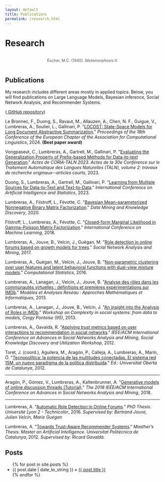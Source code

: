 ```yaml
---
layout: default
title: Publications
permalink: /research.html
---
```


# Research
<div style="text-align: center;">
    <figure style="display: inline-block;">
        <img src="{{site.baseurl}}/assets/img/metamorphose-2-2.jpg" alt="" style="max-width: 100%;" />
        <figcaption style="text-align: left; font-size: 0.9em; color: #555;">Escher, M.C. (1940). <i>Metamorphosis II.</i></figcaption>
    </figure>
</div>

<h2 class="section">Publications</h2>
My research includes different areas mostly in applied topics. Below, you will find publications on Large Language Models, Bayesian inference, Social Network Analysis, and Recommender Systems.
<p>
<div class="center-email">
(<a href="https://github.com/alumbreras?tab=repositories"><i class="fab fa-github fa-lg fa-fw"></i> GitHub repository</a>)
</div>
</p>

Le Bronnec, F., Duong, S., Ravaut, M., Allauzen, A., Chen, N. F., Guigue, V., Lumbreras, A., Soulier, L., Gallinari, P. "[LOCOST: State-Space Models for Long Document Abstractive Summarization](https://example.com/locost-pdf)." *Proceedings of the 18th Conference of the European Chapter of the Association for Computational Linguistics*, 2024. **(Best paper award)**[<i class="fas fa-file-pdf fa-lg fa-fw"></i>](https://example.com/locost-pdf) <i class="fab fa-github fa-lg fa-fw"></i> <i class="fab fa-slideshare fa-lg fa-fw"></i>

Vongpaseut, C., Lumbreras, A., Gartrell, M., Gallinari, P. "[Evaluating the Generalization Property of Prefix-based Methods for Data-to-text Generation](https://example.com/prefix-based-pdf)." *Actes de CORIA-TALN 2023. Actes de la 30e Conférence sur le Traitement Automatique des Langues Naturelles (TALN), volume 2: travaux de recherche originaux--articles courts*, 2023. [<i class="fas fa-file-pdf fa-lg fa-fw"></i>](https://example.com/prefix-based-pdf) <i class="fab fa-github fa-lg fa-fw"></i> <i class="fab fa-slideshare fa-lg fa-fw"></i>

Duong, S., Lumbreras, A., Gartrell, M., Gallinari, P. "[Learning from Multiple Sources for Data-to-Text and Text-to-Data](https://example.com/multiple-sources-pdf)." *International Conference on Artificial Intelligence and Statistics*, 2023. [<i class="fas fa-file-pdf fa-lg fa-fw"></i>](https://example.com/multiple-sources-pdf) <i class="fab fa-github fa-lg fa-fw"></i> <i class="fab fa-slideshare fa-lg fa-fw"></i>

Lumbreras, A., Filstroff, L., Févotte, C. "[Bayesian Mean-parameterized Nonnegative Binary Matrix Factorization](https://link.springer.com/article/10.1007/s10618-020-00712-w)." *Data Mining and Knowledge Discovery*, 2020. [<i class="fas fa-file-pdf fa-lg fa-fw"></i>](https://arxiv.org/abs/1812.06866) <i class="fab fa-github fa-lg fa-fw"></i> <i class="fab fa-slideshare fa-lg fa-fw"></i>

Filstroff, L., Lumbreras, A., Févotte, C. "[Closed-form Marginal Likelihood in Gamma-Poisson Matrix Factorization](http://proceedings.mlr.press/v80/filstroff18a/filstroff18a.pdf)." *International Conference on Machine Learning*, 2018. [<i class="fas fa-file-pdf fa-lg fa-fw"></i>](http://proceedings.mlr.press/v80/filstroff18a/filstroff18a.pdf) <i class="fab fa-github fa-lg fa-fw"></i> <i class="fab fa-slideshare fa-lg fa-fw"></i>

Lumbreras, A., Jouve, B., Velcin, J., Guégan, M. "[Role detection in online forums based on growth models for trees](https://www.springer.com/computer/database+management+%26+information+retrieval/journal/13278)." *Social Network Analysis and Mining*, 2017. [<i class="fas fa-file-pdf fa-lg fa-fw"></i>](https://www.springer.com/computer/database+management+%26+information+retrieval/journal/13278) <i class="fab fa-github fa-lg fa-fw"></i> <i class="fab fa-slideshare fa-lg fa-fw"></i>

Lumbreras, A., Guégan, M., Velcin, J., Jouve, B. "[Non-parametric clustering over user features and latent behavioral functions with dual-view mixture models](http://link.springer.com/article/10.1007/s00180-016-0668-0)." *Computational Statistics*, 2016. [<i class="fas fa-file-pdf fa-lg fa-fw"></i>]({{site.baseurl}}/assets/files/Lumbreras_et_al_2017_CompStats.pdf) [<i class="fab fa-github fa-lg fa-fw"></i>](https://github.com/alumbreras/Dual-DPGMM) <i class="fab fa-slideshare fa-lg fa-fw"></i>

Lumbreras, A., Lanagan, J., Velcin, J., Jouve, B. "[Analyse des rôles dans les communautés virtuelles : définitions et premières expérimentations sur IMDb](http://arxiv.org/ftp/arxiv/papers/1309/1309.7187.pdf)." *Modèles et Analyses Réseau : Approches Mathématiques et Informatiques*, 2013. [<i class="fas fa-file-pdf fa-lg fa-fw"></i>](http://arxiv.org/ftp/arxiv/papers/1309/1309.7187.pdf) <i class="fab fa-github fa-lg fa-fw"></i> <i class="fab fa-slideshare fa-lg fa-fw"></i>

Lumbreras, A., Lanagan, J., Jouve, B., Velcin, J. "[An insight into the Analysis of Roles in IMDb](http://complexity-in-social-systems.u-cergy.fr/?page_id=326)." *Workshop on Complexity in social systems: from data to models, Cergy Pontoise (95)*, 2013. [<i class="fas fa-file-pdf fa-lg fa-fw"></i>]({{site.baseurl}}/assets/files/Lumbreras_et_al_2013_1.pdf) <i class="fab fa-github fa-lg fa-fw"></i> [<i class="fab fa-slideshare fa-lg fa-fw"></i>]({{site.baseurl}}/assets/files/Lumbreras_et_al_2013_1_slides.pdf)

Lumbreras, A., Gavaldà, R. "[Applying trust metrics based on user interactions to recommendation in social networks](http://ieeexplore.ieee.org/document/6425600/)." *IEEE/ACM International Conference on Advances in Social Networks Analysis and Mining, Social Knowledge Discovery and Utilization Workshop*, 2012. [<i class="fas fa-file-pdf fa-lg fa-fw"></i>]({{site.baseurl}}/assets/files/Lumbreras_Gavalda_ASONAM_2012_extversion.pdf) [<i class="fab fa-github fa-lg fa-fw"></i>](https://bitbucket.org/alumbreras/trust-aware-recommender-system-for-tweets/) <i class="fab fa-slideshare fa-lg fa-fw"></i>

Toret, J. (coord.), Aguilera, M., Aragón, P., Calleja, A., Lumbreras, A., Marín, Ó. "[Tecnopolítica: la potencia de las multitudes conectadas. El sistema red 15M, un nuevo paradigma de la política distribuida](http://tecnopolitica.net/sites/default/files/1878-5799-3-PB%20%282%29.pdf)." *Ed.: Universitat Oberta de Catalunya*, 2012. [<i class="fas fa-file-pdf fa-lg fa-fw"></i>](http://tecnopolitica.net/sites/default/files/1878-5799-3-PB%20%282%29.pdf) <i class="fab fa-github fa-lg fa-fw"></i> <i class="fab fa-slideshare fa-lg fa-fw"></i>

-----

Aragón, P., Gómez, V., Lumbreras, A., Kaltenbrunner, A. "[Generative models of online discussion threads (Tutorial)](https://www.upf.edu/web/ai-ml/tutorial-asonam-2018)." *The 2018 IEEE/ACM International Conference on Advances in Social Networks Analysis and Mining*, 2018. [<i class="fas fa-file-pdf fa-lg fa-fw"></i>](https://www.upf.edu/web/ai-ml/tutorial-asonam-2018) <i class="fab fa-github fa-lg fa-fw"></i> [<i class="fab fa-slideshare fa-lg fa-fw"></i>](https://docs.google.com/presentation/d/1sHfJJKMrBTjN05J5qPf6LP6CqF5vwUX6kq0P7LCobmU/edit)

-----

Lumbreras, A. "[Automatic Role Detection in Online Forums](https://tel.archives-ouvertes.fr/tel-01439342/)." *PhD Thesis. Université Lyon 2 - Technicolor*, 2016. *Supervised by: Bertrand Jouve, Julien Velcin, Marie Guégan* [<i class="fas fa-file-pdf fa-lg fa-fw"></i>](https://tel.archives-ouvertes.fr/tel-01439342/) <i class="fab fa-github fa-lg fa-fw"></i> [<i class="fab fa-slideshare fa-lg fa-fw"></i>]({{site.url}}/files/PhD_soutenance.pdf)

Lumbreras, A. "[Towards Trust-Aware Recommender Systems](https://bitbucket.org/alumbreras/trust-aware-recommender-system-for-tweets)." *Masther’s Thesis. Master on Artificial Intelligence. Universitat Politècnica de Catalunya*, 2012. *Supervised by: Ricard Gavaldà.* [<i class="fas fa-file-pdf fa-lg fa-fw"></i>]({{site.baseurl}}/assets/files/Lumbreras_MasterThesis.pdf) [<i class="fab fa-github fa-lg fa-fw"></i>](https://bitbucket.org/alumbreras/trust-aware-recommender-system-for-tweets) [<i class="fab fa-slideshare fa-lg fa-fw"></i>](http://www.slideshare.net/anarcaster/towards-trustaware-recommender-systems)

<h2 class="section">Posts</h2>

<div>
  <ul class='posts'>
    {% for post in site.posts %}
      <li><span>{{ post.date | date_to_string }}</span> &raquo; <a href="{{ post.url }}">{{ post.title }}</a></li>
    {% endfor %}
  </ul>
</div>
